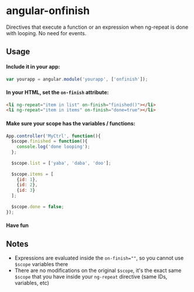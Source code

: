 angular-onfinish
================

Directives that execute a function or an expression when ng-repeat is done with looping. No need for events.

## Usage

#### Include it in your app:

```js
var yourapp = angular.module('yourapp', ['onfinish']);
```

#### In your HTML, set the `on-finish` attribute:

```html
<li ng-repeat="item in list" on-finish="finished()"></li>
<li ng-repeat="item in items" on-finish="done=true"></li>
```

#### Make sure your scope has the variables / functions:

```js
App.controller('MyCtrl', function(){
  $scope.finished = function(){
    console.log('done looping');
  };
  
  $scope.list = ['yaba', 'daba', 'doo'];
  
  $scope.items = [
    {id: 1},
    {id: 2},
    {id: 3}
  ];
  
  $scope.done = false;
});
```

#### Have fun

## Notes

* Expressions are evaluated inside the `on-finish=""`, so you cannot use `$scope`  variables there
* There are no modifications on the original `$scope`, it's the exact same `$scope` that you have inside your `ng-repeat` directive (same IDs, variables, etc)
